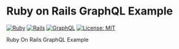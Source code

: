 # Ruby on Rails GraphQL Example

[![Ruby](https://img.shields.io/badge/Ruby-3.4+-CC342D?logo=ruby&logoColor=white)](https://www.ruby-lang.org/)
[![Rails](https://img.shields.io/badge/Rails-8.0-D30001?logo=rubyonrails&logoColor=white)](https://rubyonrails.org/)
[![GraphQL](https://img.shields.io/badge/GraphQL-API-E10098?logo=graphql&logoColor=white)](https://graphql.org/)
[![License: MIT](https://img.shields.io/badge/License-MIT-blue.svg)](https://opensource.org/licenses/MIT)

Ruby On Rails GraphQL Example
